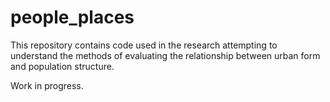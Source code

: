 # people_places

This repository contains code used in the research attempting to understand the methods of evaluating the relationship between urban form and population structure. 

Work in progress.

